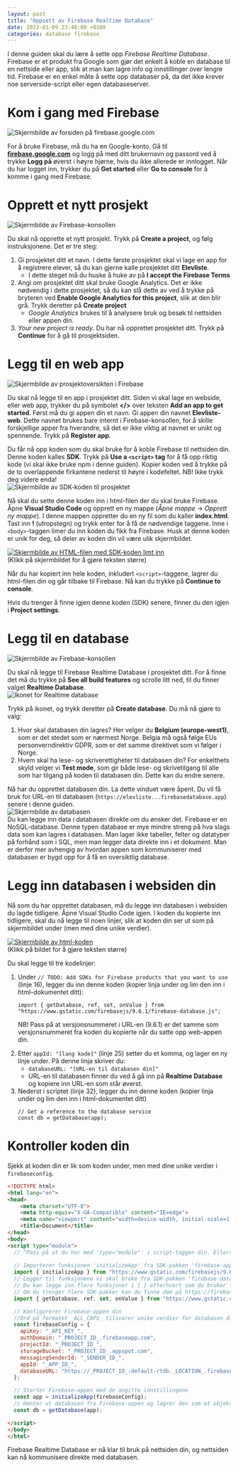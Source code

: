 ```yaml
---
layout: post
title: "Oppsett av Firebase Realtime Database"
date: 2022-01-09 23:48:00 +0100
categories: database firebase
---
```

<p>I denne guiden skal du lære å sette opp <em>Firebase Realtime Database</em>. Firebase er et produkt fra Google som gjør det enkelt å koble en database til en nettside eller app, slik at man kan lagre info og innstillinger over lengre tid. Firebase er en enkel måte å sette opp databaser på, da det ikke krever noe serverside-script eller egen databaseserver.</p>

<h1 id="kom-i-gang-med-firebase">Kom i gang med Firebase</h1>
<p><img src="/img/fb-get-started.png" alt="Skjermbilde av forsiden på firebase.google.com"></p>

<p>For å bruke Firebase, må du ha en Google-konto. Gå til <strong><a href="https://firebase.google.com/">firebase.google.com</a></strong> og logg på med ditt brukernavn og passord ved å trykke <strong>Logg på</strong> øverst i høyre hjørne, hvis du ikke allerede er innlogget. Når du har logget inn, trykker du på <strong>Get started</strong> eller <strong>Go to console</strong> for å komme i gang med Firebase.</p>

<h1 id="opprett-et-nytt-prosjekt">Opprett et nytt prosjekt</h1>
<p><img src="/img/fb-create-a-project.png" alt="Skjermbilde av Firebase-konsollen"></p>

<p>Du skal nå opprette et nytt prosjekt. Trykk på <strong>Create a project</strong>, og følg instruksjonene. Det er tre steg:</p>
<ol>
  <li>Gi prosjektet ditt et navn. I dette første prosjektet skal vi lage en app for å registrere elever, så du kan gjerne kalle prosjektet ditt <strong>Elevliste</strong>.
    <ul>
      <li>I dette steget må du huske å huke av på <strong>I accept the Firebase Terms</strong></li>
    </ul>
  </li>
  <li>Angi om prosjektet ditt skal bruke Google Analytics. Det er ikke nødvendig i dette prosjektet, så du kan slå dette av ved å trykke på bryteren ved <strong>Enable Google Analytics for this project</strong>, slik at den blir grå. Trykk deretter på <strong>Create project</strong>
    <ul>
      <li><em>Google Analytics</em> brukes til å analysere bruk og besøk til nettsiden eller appen din.</li>
    </ul>
  </li>
  <li><em>Your new project is ready</em>. Du har nå opprettet prosjektet ditt. Trykk på <strong>Continue</strong> for å gå til prosjektsiden.</li>
</ol>

<h1 id="legg-til-en-web-app">Legg til en web app</h1>
<p><img src="/img/fb-project-overview-1.png" alt="Skjermbilde av prosjektoversikten i Firebase"></p>

<p>Du skal nå legge til en app i prosjektet ditt. Siden vi skal lage en webside, eller web app, trykker du på symbolet <strong>&lt;/&gt;</strong> over teksten <strong>Add an app to get started</strong>. Først må du gi appen din et navn. Gi appen din navnet <strong>Elevliste-web</strong>. Dette navnet brukes bare internt i Firebase-konsollen, for å skille forskjellige apper fra hverandre, så det er ikke viktig at navnet er unikt og spennende. Trykk på <strong>Register app</strong>.</p>

<p>Du får nå opp koden som du skal bruke for å koble Firebase til nettsiden din. Denne koden kalles <strong>SDK</strong>. Trykk på <strong>Use a <code class="language-plaintext highlighter-rouge">&lt;script&gt;</code> tag</strong> for å få opp riktig kode (vi skal ikke bruke npm i denne guiden). Kopier koden ved å trykke på de to overlappende firkantene nederst til høyre i kodefeltet. NB! Ikke trykk deg videre enda!<br>
<img src="/img/fb-sdk.png" alt="Skjermbilde av SDK-koden til prosjektet"></p>

<p>Nå skal du sette denne koden inn i html-filen der du skal bruke Firebase. Åpne <strong>Visual Studio Code</strong> og opprett en ny mappe (<em>Åpne mappe</em> -&gt; <em>Opprett ny mappe</em>). I denne mappen oppretter du en ny fil som du kaller <strong>index.html</strong>. Tast inn <strong>!</strong> (utropstegn) og trykk enter for å få de nødvendige taggene. Inne i <code class="language-plaintext highlighter-rouge">&lt;body&gt;</code>-taggen limer du inn koden du fikk fra Firebase. Husk at denne koden er unik for deg, så deler av koden din vil være ulik skjermbildet.</p>

<p><a href="/img/fb-vscode-sdk.png"><img src="/img/fb-vscode-sdk.png" alt="Skjermbilde av HTML-filen med SDK-koden limt inn"></a><br>(Klikk på skjermbildet for å gjøre teksten større)</p>

<p>Når du har kopiert inn hele koden, inkludert <code class="language-plaintext highlighter-rouge">&lt;script&gt;</code>-taggene, lagrer du html-filen din og går tilbake til Firebase. Nå kan du trykke på <strong>Continue to console</strong>.</p>

<p>Hvis du trenger å finne igjen denne koden (SDK) senere, finner du den igjen i <strong>Project settings</strong>.</p>

<h1 id="legg-til-en-database">Legg til en database</h1>
<p><img src="/img/fb-choose-a-product.png" alt="Skjermbilde av Firebase-konsollen"></p>

<p>Du skal nå legge til Firebase Realtime Database i prosjektet ditt. For å finne det må du trykke på <strong>See all build features</strong> og scrolle litt ned, til du finner valget <strong>Realtime Database</strong>.<br>
<img src="/img/fb-realtime-database.png" alt="Ikonet for Realtime database"></p>

<p>Trykk på ikonet, og trykk deretter på <strong>Create database</strong>. Du må nå gjøre to valg:</p>
<ol>
  <li>Hvor skal databasen din lagres? Her velger du <strong>Belgium (europe-west1)</strong>, som er det stedet som er nærmest Norge. Belgia må også følge EUs personverndirektiv GDPR, som er det samme direktivet som vi følger i Norge.</li>
  <li>Hvem skal ha lese- og skriverettigheter til databasen din? For enkelthets skyld velger vi <strong>Test mode</strong>, som gir både lese- og skrivetilgang til alle som har tilgang på koden til databasen din. Dette kan du endre senere.</li>
</ol>

<p>Nå har du opprettet databasen din. La dette vinduet være åpent. Du vil få bruk for URL-en til databasen (<code class="language-plaintext highlighter-rouge">https://elevliste...firebasedatabase.app</code>) senere i denne guiden.<br>
<img src="/img/fb-database-view-empty.png" alt="Skjermbilde av databasen"><br>
Du kan legge inn data i databasen direkte om du ønsker det. Firebase er en NoSQL-database. Denne typen database er mye mindre streng på hva slags data som kan lagres i databasen. Man lager ikke tabeller, felter og datatyper på forhånd som i SQL, men man legger data direkte inn i et dokument. Man er derfor mer avhengig av hvordan appen som kommuniserer med databasen er bygd opp for å få en oversiktlig database.</p>

<h1 id="legg-inn-databasen-i-websiden-din">Legg inn databasen i websiden din</h1>
<p>Nå som du har opprettet databasen, må du legge inn databasen i websiden du lagde tidligere. Åpne Visual Studio Code igjen. I koden du kopierte inn tidligere, skal du nå legge til noen linjer, slik at koden din ser ut som på skjermbildet under (men med dine unike verdier).</p>

<p><a href="/img/fb-vscode-database-init.png"><img src="/img/fb-vscode-database-init.png" alt="Skjermbilde av html-koden"></a><br>
(Klikk på bildet for å gjøre teksten større)</p>

<p>Du skal legge til tre kodelinjer:</p>
<ol>
  <li>Under <code class="language-plaintext highlighter-rouge">// TODO: Add SDKs for Firebase products that you want to use</code> (linje 16), legger du inn denne koden (kopier linja under og lim den inn i html-dokumentet ditt):
    <div class="language-javascript highlighter-rouge"><div class="highlight"><pre class="highlight"><code><span class="k">import</span> <span class="p">{</span> <span class="nx">getDatabase</span><span class="p">,</span> <span class="nx">ref</span><span class="p">,</span> <span class="kd">set</span><span class="p">,</span> <span class="nx">onValue</span> <span class="p">}</span> <span class="k">from</span> <span class="dl">"</span><span class="s2">https://www.gstatic.com/firebasejs/9.6.1/firebase-database.js</span><span class="dl">"</span><span class="p">;</span>
</code></pre></div>    </div>
  </li>
  
  NB! Pass på at versjonsnummeret i URL-en (9.6.1) er det samme som versjonsnummeret fra koden du kopierte når du satte opp web-appen din.
  
  <li>Etter <code class="language-plaintext highlighter-rouge">appId: "[lang kode]"</code> (linje 25) setter du et komma, og lager en ny linje under. På denne linja skriver du:
    <ul>
      <li><code class="language-plaintext highlighter-rouge">databaseURL: "[URL-en til databasen din]"</code></li>
      <li>URL-en til databasen finner du ved å gå inn på <strong>Realtime Database</strong> og kopiere inn URL-en som står øverst.</li>
    </ul>
  </li>
  <li>Nederst i scriptet (linje 32), legger du inn denne koden (kopier linja under og lim den inn i html-dokumentet ditt)
    <div class="language-javascript highlighter-rouge"><div class="highlight"><pre class="highlight"><code><span class="c1">// Get a reference to the database service</span>
<span class="kd">const</span> <span class="nx">db</span> <span class="o">=</span> <span class="nx">getDatabase</span><span class="p">(</span><span class="nx">app</span><span class="p">);</span>
</code></pre></div>    </div>
  </li>
</ol>

# Kontroller koden din
Sjekk at koden din er lik som koden under, men med dine unike verdier i `firebaseconfig`.
```html
<!DOCTYPE html>
<html lang="en">
<head>
    <meta charset="UTF-8">
    <meta http-equiv="X-UA-Compatible" content="IE=edge">
    <meta name="viewport" content="width=device-width, initial-scale=1.0">
    <title>Document</title>
</head>
<body>
<script type="module">
  // ^Pass på at du har med 'type="module"' i script-taggen din. Ellers vil ikke 'import' fungere.
  
  // Importerer funksjonen 'initializeApp' fra SDK-pakken 'firebase-app.js'. Pass på at du bruker fullstendig URL med 'https://'
  import { initializeApp } from "https://www.gstatic.com/firebasejs/9.6.2/firebase-app.js";
  // Legger til funksjonene vi skal bruke fra SDK-pakken 'firebase-database.js'. Pass på at du bruker fullstendig URL med 'https://'
  // Du kan legge inn flere funksjoner i { } etterhvert som du bruker flere databasefunksjoner.
  // Om du trenger flere SDK-pakker kan du finne dem på https://firebase.google.com/docs/web/learn-more#libraries-cdn
  import { getDatabase, ref, set, onValue } from "https://www.gstatic.com/firebasejs/9.6.2/firebase-database.js";

  // Konfigurerer Firebase-appen din
  //Ord på formatet _ALL_CAPS_ tilsvarer unike verdier for databasen din
  const firebaseConfig = {
    apiKey: "_API_KEY_",
    authDomain: "_PROJECT_ID_.firebaseapp.com",
    projectId: "_PROJECT_ID_",
    storageBucket: "_PROJECT_ID_.appspot.com",
    messagingSenderId: "_SENDER_ID_",
    appId: "_APP_ID_",
    databaseURL: "https://_PROJECT_ID_-default-rtdb._LOCATION_.firebasedatabase.app/"
  };

  // Starter Firebase-appen med de angitte innstillingene
  const app = initializeApp(firebaseConfig);
  // Henter ut databasen fra Firebase-appen og lagrer den som et objekt vi kan bruke i JavaScript
  const db = getDatabase(app);

</script>
</body>
</html>
```

<p>Firebase Realtime Database er nå klar til bruk på nettsiden din, og nettsiden kan nå kommunisere direkte med databasen. </p>

